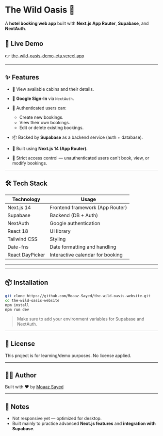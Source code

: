# The Wild Oasis 🌴

A **hotel booking web app** built with **Next.js App Router**, **Supabase**, and **NextAuth**.

## 🚀 Live Demo

👉 [the-wild-oasis-demo-eta.vercel.app](https://the-wild-oasis-demo-eta.vercel.app/)

---

## ✨ Features

* 🏨 View available cabins and their details.
* 🔐 **Google Sign-In** via `NextAuth`.
* 📆 Authenticated users can:

  * Create new bookings.
  * View their own bookings.
  * Edit or delete existing bookings.
* 📦 Backed by **Supabase** as a backend service (auth + database).
* 🧭 Built using **Next.js 14 (App Router)**.
* 🧪 Strict access control — unauthenticated users can't book, view, or modify bookings.

---

## 🛠️ Tech Stack

| Technology      | Usage                            |
| --------------- | -------------------------------- |
| Next.js 14      | Frontend framework (App Router)  |
| Supabase        | Backend (DB + Auth)              |
| NextAuth        | Google authentication            |
| React 18        | UI library                       |
| Tailwind CSS    | Styling                          |
| Date-fns        | Date formatting and handling     |
| React DayPicker | Interactive calendar for booking |

---



---

## 📦 Installation

```bash
git clone https://github.com/Moaaz-Sayed/the-wild-oasis-website.git
cd the-wild-oasis-website
npm install
npm run dev
```

> Make sure to add your environment variables for Supabase and NextAuth.

---

## 📄 License

This project is for learning/demo purposes. No license applied.

---

## 🙋‍♂️ Author

Built with ❤️ by [Moaaz Sayed](https://github.com/Moaaz-Sayed)

---

## 📌 Notes

* Not responsive yet — optimized for desktop.
* Built mainly to practice advanced **Next.js features** and **integration with Supabase**.
